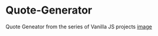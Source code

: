 # Quote-Generator
Quote Geneator from the series of Vanilla JS projects
[image](https://user-images.githubusercontent.com/59052268/144408737-992ba5b1-34a5-4bb9-a9f6-a6117797a6e4.png)
